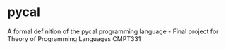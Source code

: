 # pycal
A formal definition of the pycal programming language - Final project for Theory of Programming Languages CMPT331
